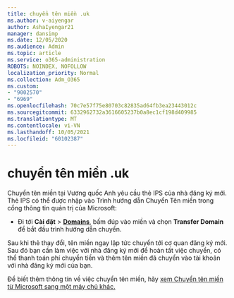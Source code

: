 ```yaml
---
title: chuyển tên miền .uk
ms.author: v-aiyengar
author: AshaIyengar21
manager: dansimp
ms.date: 12/05/2020
ms.audience: Admin
ms.topic: article
ms.service: o365-administration
ROBOTS: NOINDEX, NOFOLLOW
localization_priority: Normal
ms.collection: Adm_O365
ms.custom:
- "9002570"
- "6969"
ms.openlocfilehash: 70c7e57f75e80703c82835ad64fb3ea23443012c
ms.sourcegitcommit: 6332962732a3616605237b0a8ec1cf198d409985
ms.translationtype: MT
ms.contentlocale: vi-VN
ms.lasthandoff: 10/05/2021
ms.locfileid: "60102387"
---
```

# <a name="uk-domain-transfers"></a>chuyển tên miền .uk

Chuyển tên miền tại Vương quốc Anh yêu cầu thẻ IPS của nhà đăng ký mới. Thẻ IPS có thể được nhập vào Trình hướng dẫn Chuyển Tên miền trong cổng thông tin quản trị của Microsoft:

- Đi tới **Cài đặt**  >  [**Domains**](https://admin.microsoft.com/#/Domains), bấm đúp vào miền và chọn **Transfer Domain** để bắt đầu trình hướng dẫn chuyển.

Sau khi thẻ thay đổi, tên miền ngay lập tức chuyển tới cơ quan đăng ký mới. Sau đó bạn cần làm việc với nhà đăng ký mới để hoàn tất việc chuyển, có thể thanh toán phí chuyển tiền và thêm tên miền đã chuyển vào tài khoản với nhà đăng ký mới của bạn.

Để biết thêm thông tin về việc chuyển tên miền, hãy [xem Chuyển tên miền từ Microsoft sang một máy chủ khác.](https://docs.microsoft.com/microsoft-365/admin/get-help-with-domains/transfer-a-domain-from-microsoft-to-another-host)
